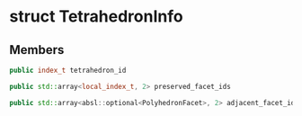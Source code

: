 # struct TetrahedronInfo


## Members

```cpp
public index_t tetrahedron_id
```

```cpp
public std::array<local_index_t, 2> preserved_facet_ids
```

```cpp
public std::array<absl::optional<PolyhedronFacet>, 2> adjacent_facet_ids
```



